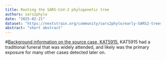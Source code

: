 ```yaml
---
title: Rooting the SARS-CoV-2 phylogenetic tree
authors: sars2phylo
date: "2025-02-21"
dataset: "https://nextstrain.org/community/sars2phylo/early-SARS2-trees/crits-christoph2024/Feb-15-2020/lineage-A-C18060T"
abstract: "short abstract"
---
```


#[Background information on the source case, KAT5915.](https://nextstrain.org/community/blab/ebola-narrative-ms/sitrep-2019-09-13?clade=c25&s=lab-KAT5915&d=tree)
KAT5915 had a traditional funeral that was widely attended, and likely was the primary exposure for many other cases detected later on.
